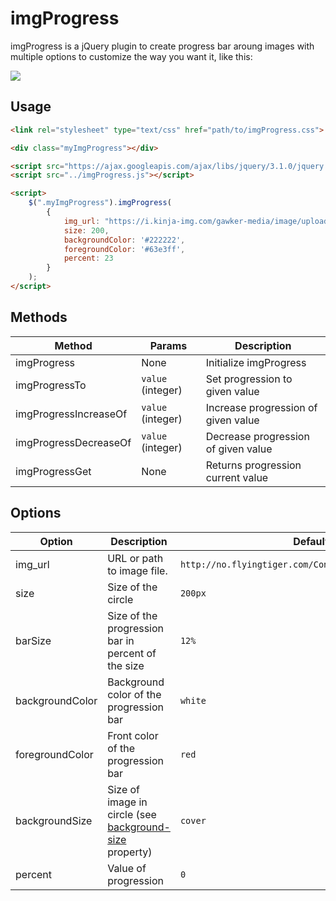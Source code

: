 # imgProgress

imgProgress is a jQuery plugin to create progress bar aroung images with multiple options to customize the way you want it, like this:

![](http://imagizer.imageshack.us/v2/320x240q90/924/B4RUJT.png)

Usage
-----

```html
<link rel="stylesheet" type="text/css" href="path/to/imgProgress.css">

<div class="myImgProgress"></div>

<script src="https://ajax.googleapis.com/ajax/libs/jquery/3.1.0/jquery.min.js"></script>
<script src="../imgProgress.js"></script>

<script>
    $(".myImgProgress").imgProgress(
        {
            img_url: "https://i.kinja-img.com/gawker-media/image/upload/s--de3ts4jU--/18efmtxt7i5nvjpg.jpg",
            size: 200,
            backgroundColor: '#222222',
            foregroundColor: '#63e3ff',
            percent: 23
        }
    );
</script>
```


Methods
-------

Method | Params | Description
------ | ------ | -----------
imgProgress | None | Initialize imgProgress
imgProgressTo | `value` (integer) | Set progression to given value
imgProgressIncreaseOf | `value` (integer) | Increase progression of given value
imgProgressDecreaseOf | `value` (integer) | Decrease progression of given value
imgProgressGet | None | Returns progression current value

Options
-------

Option  | Description                | Default
------- | -------------------------- | -----------------------------------------------------------
img_url | URL or path to image file. | `http://no.flyingtiger.com/Content/img/noPicture.png`
size    | Size of the circle      | `200px`
barSize | Size of the progression bar in percent of the size | `12%`
backgroundColor | Background color of the progression bar | `white`
foregroundColor | Front color of the progression bar | `red`
backgroundSize | Size of image in circle (see [background-size](http://www.w3schools.com/cssref/css3_pr_background-size.asp) property) | `cover`
percent | Value of progression | `0`

